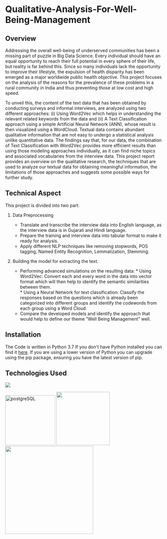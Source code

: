 # Qualitative-Analysis-For-Well-Being-Management

## Overview
Addressing the overall well-being of underserved communities has been a missing part of puzzle in Big Data Science. Every individual should have an equal opportunity to reach their full potential in every sphere of their life, but reality is far behind this. Since so many individuals lack the opportunity to improve their lifestyle, the expulsion of health disparity has been emerged as a major worldwide public health objective. This project focuses on the analysis of the reasons for the prevalence of these problems in a rural community in India and thus preventing those at low cost and high speed. 

To unveil this, the content of the text data that has been obtained by conducting surveys and informal interviews, are analyzed using two different approaches: (i) Using Word2Vec which helps in understanding the relevant related keywords from the data and (ii) A Text Classification approach using a simple Artificial Neural Network (ANN), whose result is then visualized using a WordCloud. Textual data contains abundant qualitative information that are not easy to undergo a statistical analysis unlike quantitative data. The findings say that, for our data, the combination of Text Classification with Word2Vec provides more efficient results than using those modeling approaches individually, as it can find niche topics and associated vocabularies from the interview data. This project report provides an overview on the qualitative research, the techniques that are used to analyze our textual data for obtaining meaningful information, the limitations of those approaches and suggests some possible ways for further study.


## Technical Aspect
This project is divided into two part:
1. Data Preprocessing
   *  Translate and transcribe the interview data into English language, as the interview data is in Gujarati and Hindi language.
   *	Prepare the training and interview data into tabular format to make it ready for analysis.
   *	Apply different NLP techniques like removing stopwords, POS tagging, Named Entity Recognition, Lemmatization, Stemming. 
   

2. Building the model for extracting the text.
   *	Performing advanced simulations on the resulting data:
       *	Using Word2Vec: Convert each and every word in the data into vector format which will then help to identify the semantic similarities between them.          
       *	Using a Neural Network for text classification: Classify the responses based on the questions which is already been categorized into different groups and identify             the codewords from each group using a Word Cloud.
   *	Compare the developed models and identify the approach that would help to define our theme “Well Being Management” well.
    

## Installation
The Code is written in Python 3.7 If you don't have Python installed you can find it [here](https://www.python.org/downloads/). If you are using a lower version of Python you can upgrade using the pip package, ensuring you have the latest version of pip. 

## Technologies Used

![](https://forthebadge.com/images/badges/made-with-python.svg)

[<img width="159" alt="postgreSQL" src="https://user-images.githubusercontent.com/37532698/108682128-5f5cba00-7509-11eb-9ab4-2cc02f7971c0.png">](https://www.postgresql.org/) [<img target="_blank" src="https://flask.palletsprojects.com/en/1.1.x/_images/flask-logo.png" width=170>](https://flask.palletsprojects.com/en/1.1.x/) [<img target="_blank" src="https://number1.co.za/wp-content/uploads/2017/10/gunicorn_logo-300x85.png" width=280>](https://gunicorn.org)  



